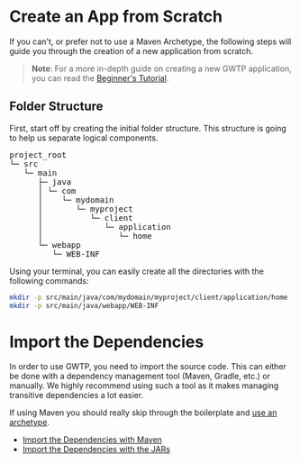 # Create an App from Scratch
If you can't, or prefer not to use a Maven Archetype, the following steps will guide you through the creation of a new application from scratch.

> **Note**: For a more in-depth guide on creating a new GWTP application, you can read the [Beginner's Tutorial]().
<!--- TODO: Fix this link before release -->

## Folder Structure
First, start off by creating the initial folder structure. This structure is going to help us separate logical components.

<pre>
project_root
&boxur;&boxh; src
   &boxur;&boxh; main
      &boxvr;&boxh; java
      &boxv; &boxur;&boxh; com
      &boxv;    &boxur;&boxh; mydomain
      &boxv;       &boxur;&boxh; myproject
      &boxv;          &boxur;&boxh; client
      &boxv;             &boxur;&boxh; application
      &boxv;                &boxur;&boxh; home
      &boxur;&boxh; webapp
         &boxur;&boxh; WEB-INF
</pre>

Using your terminal, you can easily create all the directories with the following commands:

```bash
mkdir -p src/main/java/com/mydomain/myproject/client/application/home
mkdir -p src/main/java/webapp/WEB-INF
```

# Import the Dependencies
In order to use GWTP, you need to import the source code. This can either be done with a dependency management tool (Maven, Gradle, etc.) or manually. We highly recommend using such a tool as it makes managing transitive dependencies a lot easier.

If using Maven you should really skip through the boilerplate and [use an archetype]({{#gwtp.doc_home_url}}/get-started/index.html).

* [Import the Dependencies with Maven]({{#gwtp.doc_home_url}}/get-started/from-scratch/Import-Dependencies.html#maven)
* [Import the Dependencies with the JARs]({{#gwtp.doc_home_url}}/get-started/from-scratch/Import-Dependencies.html#jars)
